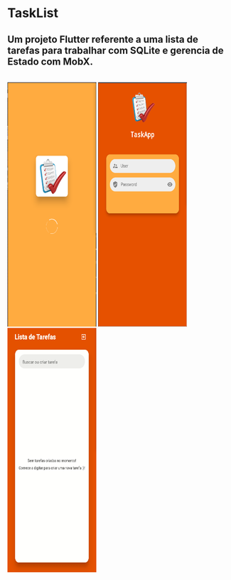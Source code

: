 # TaskList
## Um projeto Flutter referente a uma lista de tarefas para trabalhar com SQLite e gerencia de Estado com MobX.
<br>
<img src="assets/splash_print.png" width="200px" height="550px">
<img src="assets/login_print_screen.png" width="200px" height="550px">
<img src="assets/func.gif" width="200px" height="550px">

